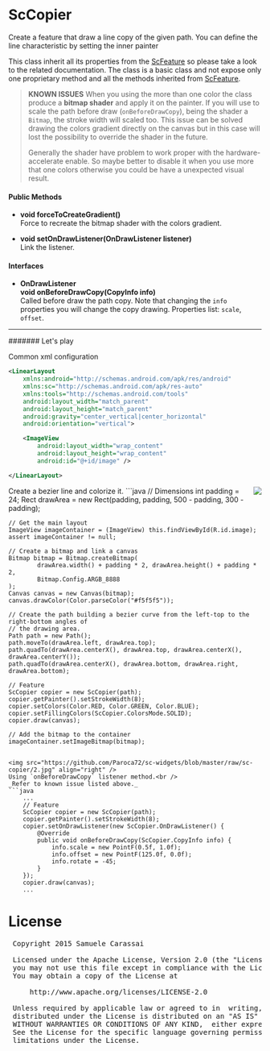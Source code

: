 # ScCopier

Create a feature that draw a line copy of the given path.
You can define the line characteristic by setting the inner painter

This class inherit all its properties from the [ScFeature](..\sc-feature\ScFeature.md) so please take a look to the related documentation.
The class is a basic class and not expose only one proprietary method and all the methods inherited from [ScFeature](..\sc-feature\ScFeature.md).

> **KNOWN ISSUES**
> When you using the more than one color the class produce a **bitmap shader** and apply it on the painter.
> If you will use to scale the path before draw (`onBeforeDrawCopy`), being the shader a `Bitmap`, the stroke width will scaled too.
> This issue can be solved drawing the colors gradient directly on the canvas but in this case will lost the possibility to override the shader in the future.
>
> Generally the shader have problem to work proper with the hardware-accelerate enable.
> So maybe better to disable it when you use more that one colors otherwise you could be have a unexpected visual result.

 
#### Public Methods

- **void forceToCreateGradient()**<br />
Force to recreate the bitmap shader with the colors gradient.

- **void setOnDrawListener(OnDrawListener listener)**<br />
Link the listener.


#### Interfaces

- **OnDrawListener**<br />
**void onBeforeDrawCopy(CopyInfo info)**<br />
Called before draw the path copy.
Note that changing the `info` properties you will change the copy drawing.
Properties list: `scale`, `offset`.


---
####### Let's play

Common xml configuration
```xml
<LinearLayout
    xmlns:android="http://schemas.android.com/apk/res/android"
    xmlns:sc="http://schemas.android.com/apk/res-auto"
    xmlns:tools="http://schemas.android.com/tools"
    android:layout_width="match_parent"
    android:layout_height="match_parent"
    android:gravity="center_vertical|center_horizontal"
    android:orientation="vertical">

    <ImageView
        android:layout_width="wrap_content"
        android:layout_height="wrap_content"
        android:id="@+id/image" />

</LinearLayout>
```


<img src="https://github.com/Paroca72/sc-widgets/blob/master/raw/sc-copier/1.jpg" align="right" />
Create a bezier line and colorize it.
```java
    // Dimensions
    int padding = 24;
    Rect drawArea = new Rect(padding, padding, 500 - padding, 300 - padding);

    // Get the main layout
    ImageView imageContainer = (ImageView) this.findViewById(R.id.image);
    assert imageContainer != null;

    // Create a bitmap and link a canvas
    Bitmap bitmap = Bitmap.createBitmap(
            drawArea.width() + padding * 2, drawArea.height() + padding * 2,
            Bitmap.Config.ARGB_8888
    );
    Canvas canvas = new Canvas(bitmap);
    canvas.drawColor(Color.parseColor("#f5f5f5"));

    // Create the path building a bezier curve from the left-top to the right-bottom angles of
    // the drawing area.
    Path path = new Path();
    path.moveTo(drawArea.left, drawArea.top);
    path.quadTo(drawArea.centerX(), drawArea.top, drawArea.centerX(), drawArea.centerY());
    path.quadTo(drawArea.centerX(), drawArea.bottom, drawArea.right, drawArea.bottom);

    // Feature
    ScCopier copier = new ScCopier(path);
    copier.getPainter().setStrokeWidth(8);
    copier.setColors(Color.RED, Color.GREEN, Color.BLUE);
    copier.setFillingColors(ScCopier.ColorsMode.SOLID);
    copier.draw(canvas);

    // Add the bitmap to the container
    imageContainer.setImageBitmap(bitmap);
```

<img src="https://github.com/Paroca72/sc-widgets/blob/master/raw/sc-copier/2.jpg" align="right" />
Using `onBeforeDrawCopy` listener method.<br />
_Refer to known issue listed above._
```java
    ...
    // Feature
    ScCopier copier = new ScCopier(path);
    copier.getPainter().setStrokeWidth(8);
    copier.setOnDrawListener(new ScCopier.OnDrawListener() {
        @Override
        public void onBeforeDrawCopy(ScCopier.CopyInfo info) {
            info.scale = new PointF(0.5f, 1.0f);
            info.offset = new PointF(125.0f, 0.0f);
            info.rotate = -45;
        }
    });
    copier.draw(canvas);
    ...
```

# License
<pre>
 Copyright 2015 Samuele Carassai

 Licensed under the Apache License, Version 2.0 (the "License");
 you may not use this file except in compliance with the License.
 You may obtain a copy of the License at

     http://www.apache.org/licenses/LICENSE-2.0

 Unless required by applicable law or agreed to in  writing, software
 distributed under the License is distributed on an "AS IS" BASIS,
 WITHOUT WARRANTIES OR CONDITIONS OF ANY KIND,  either express or implied.
 See the License for the specific language governing permissions and
 limitations under the License.
</pre>